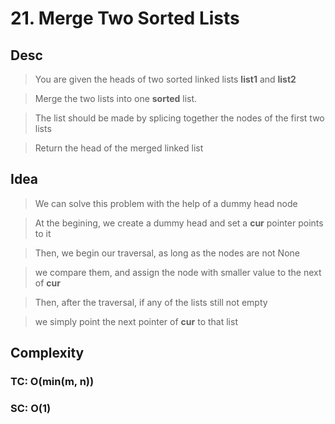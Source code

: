 # 21. Merge Two Sorted Lists

## Desc

> You are given the heads of two sorted linked lists **list1** and **list2**

> Merge the two lists into one **sorted** list.

> The list should be made by splicing together the nodes of the first two lists

> Return the head of the merged linked list

## Idea

> We can solve this problem with the help of a dummy head node

> At the begining, we create a dummy head and set a **cur** pointer points to it

> Then, we begin our traversal, as long as the nodes are not None

> we compare them, and assign the node with smaller value to the next of **cur**

> Then, after the traversal, if any of the lists still not empty

> we simply point the next pointer of **cur** to that list

## Complexity

### TC: O(min(m, n))

### SC: O(1)